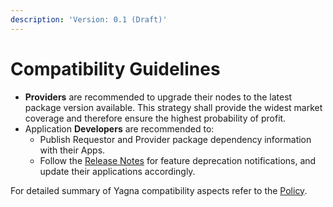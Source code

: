 ```yaml
---
description: 'Version: 0.1 (Draft)'
---
```


# Compatibility Guidelines

* **Providers** are recommended to upgrade their nodes to the latest package version available. This strategy shall provide the widest market coverage and therefore ensure the highest probability of profit.
* Application **Developers** are recommended to:
  * Publish Requestor and Provider package dependency information with their Apps.
  * Follow the [Release Notes](https://github.com/golemfactory/yagna/releases) for feature deprecation notifications, and update their applications accordingly.

For detailed summary of Yagna compatibility aspects refer to the [Policy](https://docs.google.com/document/u/1/d/1u7ZCnDEfNv8wxbItDd43n6IUPP4C4gzgM_M6AoTPXlM/edit).

